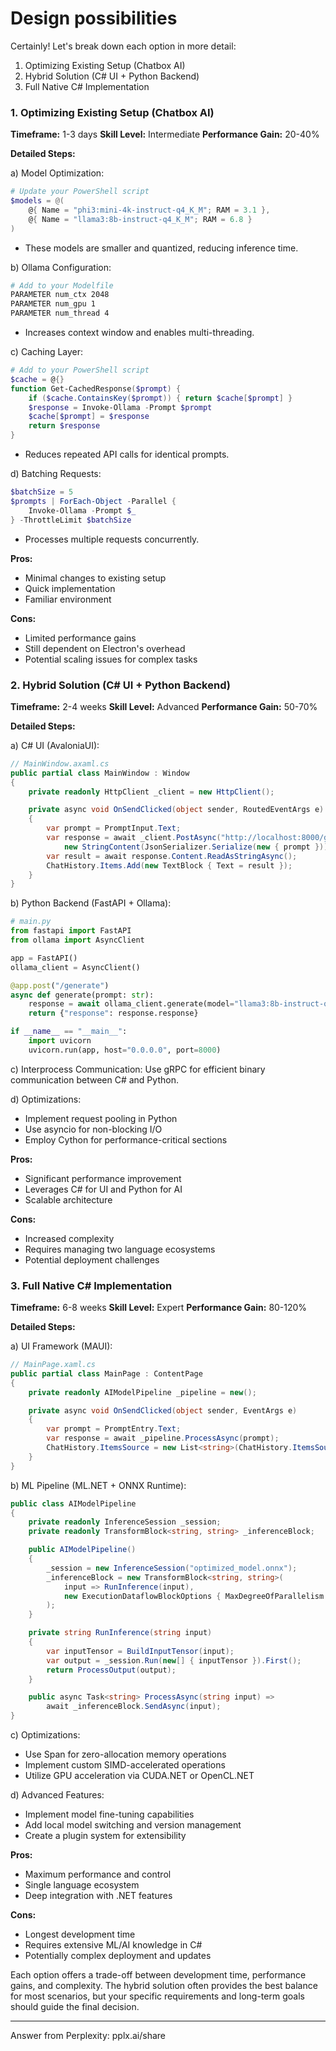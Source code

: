 # Design possibilities 
Certainly! Let's break down each option in more detail:

1. Optimizing Existing Setup (Chatbox AI)
2. Hybrid Solution (C# UI + Python Backend)
3. Full Native C# Implementation

### 1. Optimizing Existing Setup (Chatbox AI)

**Timeframe:** 1-3 days
**Skill Level:** Intermediate
**Performance Gain:** 20-40%

**Detailed Steps:**

a) Model Optimization:
   ```powershell
   # Update your PowerShell script
   $models = @(
       @{ Name = "phi3:mini-4k-instruct-q4_K_M"; RAM = 3.1 },
       @{ Name = "llama3:8b-instruct-q4_K_M"; RAM = 6.8 }
   )
   ```
   - These models are smaller and quantized, reducing inference time.

b) Ollama Configuration:
   ```bash
   # Add to your Modelfile
   PARAMETER num_ctx 2048
   PARAMETER num_gpu 1
   PARAMETER num_thread 4
   ```
   - Increases context window and enables multi-threading.

c) Caching Layer:
   ```powershell
   # Add to your PowerShell script
   $cache = @{}
   function Get-CachedResponse($prompt) {
       if ($cache.ContainsKey($prompt)) { return $cache[$prompt] }
       $response = Invoke-Ollama -Prompt $prompt
       $cache[$prompt] = $response
       return $response
   }
   ```
   - Reduces repeated API calls for identical prompts.

d) Batching Requests:
   ```powershell
   $batchSize = 5
   $prompts | ForEach-Object -Parallel {
       Invoke-Ollama -Prompt $_
   } -ThrottleLimit $batchSize
   ```
   - Processes multiple requests concurrently.

**Pros:**
- Minimal changes to existing setup
- Quick implementation
- Familiar environment

**Cons:**
- Limited performance gains
- Still dependent on Electron's overhead
- Potential scaling issues for complex tasks

### 2. Hybrid Solution (C# UI + Python Backend)

**Timeframe:** 2-4 weeks
**Skill Level:** Advanced
**Performance Gain:** 50-70%

**Detailed Steps:**

a) C# UI (AvaloniaUI):
   ```csharp
   // MainWindow.axaml.cs
   public partial class MainWindow : Window
   {
       private readonly HttpClient _client = new HttpClient();

       private async void OnSendClicked(object sender, RoutedEventArgs e)
       {
           var prompt = PromptInput.Text;
           var response = await _client.PostAsync("http://localhost:8000/generate", 
               new StringContent(JsonSerializer.Serialize(new { prompt })));
           var result = await response.Content.ReadAsStringAsync();
           ChatHistory.Items.Add(new TextBlock { Text = result });
       }
   }
   ```

b) Python Backend (FastAPI + Ollama):
   ```python
   # main.py
   from fastapi import FastAPI
   from ollama import AsyncClient

   app = FastAPI()
   ollama_client = AsyncClient()

   @app.post("/generate")
   async def generate(prompt: str):
       response = await ollama_client.generate(model="llama3:8b-instruct-q4_K_M", prompt=prompt)
       return {"response": response.response}

   if __name__ == "__main__":
       import uvicorn
       uvicorn.run(app, host="0.0.0.0", port=8000)
   ```

c) Interprocess Communication:
   Use gRPC for efficient binary communication between C# and Python.

d) Optimizations:
   - Implement request pooling in Python
   - Use asyncio for non-blocking I/O
   - Employ Cython for performance-critical sections

**Pros:**
- Significant performance improvement
- Leverages C# for UI and Python for AI
- Scalable architecture

**Cons:**
- Increased complexity
- Requires managing two language ecosystems
- Potential deployment challenges

### 3. Full Native C# Implementation

**Timeframe:** 6-8 weeks
**Skill Level:** Expert
**Performance Gain:** 80-120%

**Detailed Steps:**

a) UI Framework (MAUI):
   ```csharp
   // MainPage.xaml.cs
   public partial class MainPage : ContentPage
   {
       private readonly AIModelPipeline _pipeline = new();

       private async void OnSendClicked(object sender, EventArgs e)
       {
           var prompt = PromptEntry.Text;
           var response = await _pipeline.ProcessAsync(prompt);
           ChatHistory.ItemsSource = new List<string>(ChatHistory.ItemsSource) { response };
       }
   }
   ```

b) ML Pipeline (ML.NET + ONNX Runtime):
   ```csharp
   public class AIModelPipeline
   {
       private readonly InferenceSession _session;
       private readonly TransformBlock<string, string> _inferenceBlock;

       public AIModelPipeline()
       {
           _session = new InferenceSession("optimized_model.onnx");
           _inferenceBlock = new TransformBlock<string, string>(
               input => RunInference(input),
               new ExecutionDataflowBlockOptions { MaxDegreeOfParallelism = Environment.ProcessorCount }
           );
       }

       private string RunInference(string input)
       {
           var inputTensor = BuildInputTensor(input);
           var output = _session.Run(new[] { inputTensor }).First();
           return ProcessOutput(output);
       }

       public async Task<string> ProcessAsync(string input) => 
           await _inferenceBlock.SendAsync(input);
   }
   ```

c) Optimizations:
   - Use Span<T> for zero-allocation memory operations
   - Implement custom SIMD-accelerated operations
   - Utilize GPU acceleration via CUDA.NET or OpenCL.NET

d) Advanced Features:
   - Implement model fine-tuning capabilities
   - Add local model switching and version management
   - Create a plugin system for extensibility

**Pros:**
- Maximum performance and control
- Single language ecosystem
- Deep integration with .NET features

**Cons:**
- Longest development time
- Requires extensive ML/AI knowledge in C#
- Potentially complex deployment and updates

Each option offers a trade-off between development time, performance gains, and complexity. The hybrid solution often provides the best balance for most scenarios, but your specific requirements and long-term goals should guide the final decision.

---
Answer from Perplexity: pplx.ai/share
